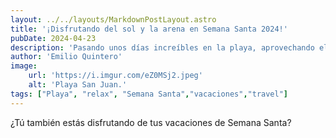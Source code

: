 ```yaml
---
layout: ../../layouts/MarkdownPostLayout.astro
title: '¡Disfrutando del sol y la arena en Semana Santa ️2024!'
pubDate: 2024-04-23
description: 'Pasando unos días increíbles en la playa, aprovechando el clima perfecto y la buena compañía. ☀️'
author: 'Emilio Quintero'
image:
    url: 'https://i.imgur.com/eZ0MSj2.jpeg'
    alt: 'Playa San Juan.'
tags: ["Playa", "relax", "Semana Santa","vacaciones","travel"]
---
```

 
¿Tú también estás disfrutando de tus vacaciones de Semana Santa?

